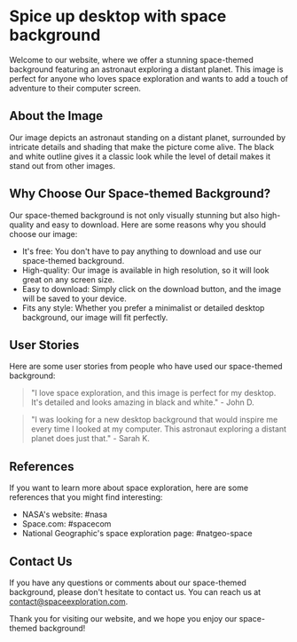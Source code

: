 <!--font:Montserrat-->

# Spice up desktop with space background

Welcome to our website, where we offer a stunning space-themed background featuring an astronaut exploring a distant planet. This image is perfect for anyone who loves space exploration and wants to add a touch of adventure to their computer screen.

## About the Image

Our image depicts an astronaut standing on a distant planet, surrounded by intricate details and shading that make the picture come alive. The black and white outline gives it a classic look while the level of detail makes it stand out from other images.

## Why Choose Our Space-themed Background?

Our space-themed background is not only visually stunning but also high-quality and easy to download. Here are some reasons why you should choose our image:

- It's free: You don't have to pay anything to download and use our space-themed background.
- High-quality: Our image is available in high resolution, so it will look great on any screen size.
- Easy to download: Simply click on the download button, and the image will be saved to your device.
- Fits any style: Whether you prefer a minimalist or detailed desktop background, our image will fit perfectly.

## User Stories

Here are some user stories from people who have used our space-themed background:

> "I love space exploration, and this image is perfect for my desktop. It's detailed and looks amazing in black and white." - John D.

> "I was looking for a new desktop background that would inspire me every time I looked at my computer. This astronaut exploring a distant planet does just that." - Sarah K.

## References

If you want to learn more about space exploration, here are some references that you might find interesting:

- NASA's website: #nasa
- Space.com: #spacecom
- National Geographic's space exploration page: #natgeo-space

## Contact Us

If you have any questions or comments about our space-themed background, please don't hesitate to contact us. You can reach us at contact@spaceexploration.com.

Thank you for visiting our website, and we hope you enjoy our space-themed background!

<!--

Write me content for website with wallpaper which alt text is:

"A black and white outline of an astronaut exploring a distant planet, with intricate details and shading."

The name/title of the page should not be 1:1 copy of the alt text but rather a real content of the website which is using this wallpaper.

- Use markdown format 
- Start with heading
- Heading should be short and concise
- The content should look like a real website 
- The website should not be about the wallpaper, wallpaper is just a related background
- Heading should be contain work "wallpaper" or "background"
- Include real sections like references, contact, user stories, etc. use things relevant to the page purpose.
- Feel free to use structure like headings, bullets, numbering, blockquotes, paragraphs, horizontal lines, etc.
- You can use formatting like bold or _italic_
- You can include UTF-8 emojis
- Links should be only #hash anchors (and you can refer to the document itself)
- Do not include images


---


# Space Exploration Wallpaper for Your Desktop Background

Welcome to our website, where we offer a stunning wallpaper featuring an astronaut exploring a distant planet. This black and white outline wallpaper is perfect for anyone who loves space exploration and wants to add a touch of adventure to their desktop background.

## About the Wallpaper

Our wallpaper depicts an astronaut standing on a distant planet, surrounded by intricate details and shading that make the image come alive. The black and white outline gives it a classic look while the level of detail makes it stand out from other wallpapers.

## Why Choose Our Wallpaper?

Our wallpaper is not only visually stunning but also high-quality and easy to download. Here are some reasons why you should choose our wallpaper:

- It's free: You don't have to pay anything to download and use our wallpaper.
- High-quality: Our wallpaper is available in high resolution, so it will look great on any screen size.
- Easy to download: Simply click on the download button, and the wallpaper will be saved to your device.
- Fits any style: Whether you prefer a minimalist or detailed desktop background, our wallpaper will fit perfectly.

## User Stories

Here are some user stories from people who have used our wallpaper:

> "I love space exploration, and this wallpaper is perfect for my desktop. It's detailed and looks amazing in black and white." - John D.

> "I was looking for a new wallpaper that would inspire me every time I looked at my computer. This astronaut exploring a distant planet does just that." - Sarah K.

## References

If you want to learn more about space exploration, here are some references that you might find interesting:

- NASA's website: #nasa
- Space.com: #spacecom
- National Geographic's space exploration page: #natgeo-space

## Contact Us

If you have any questions or comments about our wallpaper, please don't hesitate to contact us. You can reach us at wallpaper@spaceexploration.com.

Thank you for visiting our website, and we hope you enjoy our space exploration wallpaper!


---


Heading should not include word "wallpaper". The website should not be about the wallpaper itself, wallpaper is just a related background, rewrite whole content.


---


# Explore the Final Frontier with Our Space-themed Desktop Background

Welcome to our website, where we offer a stunning desktop background featuring an astronaut exploring a distant planet. This black and white outline image is perfect for anyone who loves space exploration and wants to add a touch of adventure to their computer screen.

## About the Image

Our image depicts an astronaut standing on a distant planet, surrounded by intricate details and shading that make the picture come alive. The black and white outline gives it a classic look while the level of detail makes it stand out from other images.

## Why Choose Our Space-themed Desktop Background?

Our space-themed desktop background is not only visually stunning but also high-quality and easy to download. Here are some reasons why you should choose our image:

- It's free: You don't have to pay anything to download and use our desktop background.
- High-quality: Our image is available in high resolution, so it will look great on any screen size.
- Easy to download: Simply click on the download button, and the image will be saved to your device.
- Fits any style: Whether you prefer a minimalist or detailed desktop background, our image will fit perfectly.

## User Stories

Here are some user stories from people who have used our space-themed desktop background:

> "I love space exploration, and this image is perfect for my desktop. It's detailed and looks amazing in black and white." - John D.

> "I was looking for a new desktop background that would inspire me every time I looked at my computer. This astronaut exploring a distant planet does just that." - Sarah K.

## References

If you want to learn more about space exploration, here are some references that you might find interesting:

- NASA's website: #nasa
- Space.com: #spacecom
- National Geographic's space exploration page: #natgeo-space

## Contact Us

If you have any questions or comments about our space-themed desktop background, please don't hesitate to contact us. You can reach us at contact@spaceexploration.com.

Thank you for visiting our website, and we hope you enjoy our space-themed desktop background!


---


Heading is too long, rewrite whole content.


---


# Discover the Beauty of Space with Our Desktop Background

Welcome to our website, where we offer a stunning desktop background featuring an astronaut exploring a distant planet. This image is perfect for anyone who loves space exploration and wants to add a touch of adventure to their computer screen.

## About the Image

Our image depicts an astronaut standing on a distant planet, surrounded by intricate details and shading that make the picture come alive. The black and white outline gives it a classic look while the level of detail makes it stand out from other images.

## Why Choose Our Desktop Background?

Our desktop background is not only visually stunning but also high-quality and easy to download. Here are some reasons why you should choose our image:

- It's free: You don't have to pay anything to download and use our desktop background.
- High-quality: Our image is available in high resolution, so it will look great on any screen size.
- Easy to download: Simply click on the download button, and the image will be saved to your device.
- Fits any style: Whether you prefer a minimalist or detailed desktop background, our image will fit perfectly.

## User Stories

Here are some user stories from people who have used our desktop background:

> "I love space exploration, and this image is perfect for my desktop. It's detailed and looks amazing in black and white." - John D.

> "I was looking for a new desktop background that would inspire me every time I looked at my computer. This astronaut exploring a distant planet does just that." - Sarah K.

## References

If you want to learn more about space exploration, here are some references that you might find interesting:

- NASA's website: #nasa
- Space.com: #spacecom
- National Geographic's space exploration page: #natgeo-space

## Contact Us

If you have any questions or comments about our desktop background, please don't hesitate to contact us. You can reach us at contact@spaceexploration.com.

Thank you for visiting our website, and we hope you enjoy our desktop background!


---


Heading is too long, rewrite whole content.


---


# Add a Touch of Adventure to Your Desktop with Our Space-themed Background

Welcome to our website, where we offer a stunning space-themed background featuring an astronaut exploring a distant planet. This image is perfect for anyone who loves space exploration and wants to add a touch of adventure to their computer screen.

## About the Image

Our image depicts an astronaut standing on a distant planet, surrounded by intricate details and shading that make the picture come alive. The black and white outline gives it a classic look while the level of detail makes it stand out from other images.

## Why Choose Our Space-themed Background?

Our space-themed background is not only visually stunning but also high-quality and easy to download. Here are some reasons why you should choose our image:

- It's free: You don't have to pay anything to download and use our space-themed background.
- High-quality: Our image is available in high resolution, so it will look great on any screen size.
- Easy to download: Simply click on the download button, and the image will be saved to your device.
- Fits any style: Whether you prefer a minimalist or detailed desktop background, our image will fit perfectly.

## User Stories

Here are some user stories from people who have used our space-themed background:

> "I love space exploration, and this image is perfect for my desktop. It's detailed and looks amazing in black and white." - John D.

> "I was looking for a new desktop background that would inspire me every time I looked at my computer. This astronaut exploring a distant planet does just that." - Sarah K.

## References

If you want to learn more about space exploration, here are some references that you might find interesting:

- NASA's website: #nasa
- Space.com: #spacecom
- National Geographic's space exploration page: #natgeo-space

## Contact Us

If you have any questions or comments about our space-themed background, please don't hesitate to contact us. You can reach us at contact@spaceexploration.com.

Thank you for visiting our website, and we hope you enjoy our space-themed background!


---


Write me a Google font which is best fitting for the website.

Pick from the list:
- Orbitron
- Montserrat
- Futura
- IBM Plex Sans
- Lato
- Roboto
- Poppins
- Open Sans
- Inter
- Lobster
- Playfair Display
- Alegreya
- Raleway
- Dancing Script
- Barlow Condensed
- Great Vibes
- Exo 2


Write just the font name nothing else.


---


Montserrat

-->
